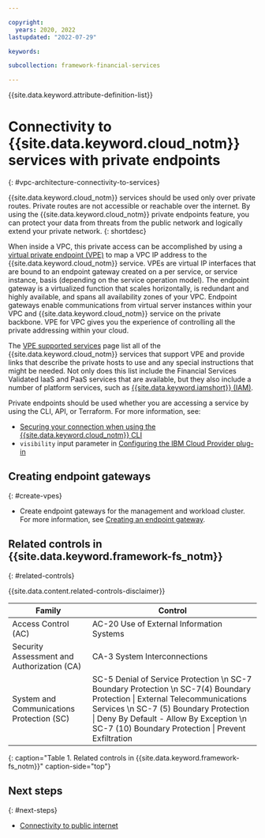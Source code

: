 ```yaml
---

copyright:
  years: 2020, 2022
lastupdated: "2022-07-29"

keywords: 

subcollection: framework-financial-services

---
```


{{site.data.keyword.attribute-definition-list}}

# Connectivity to {{site.data.keyword.cloud_notm}} services with private endpoints
{: #vpc-architecture-connectivity-to-services}

{{site.data.keyword.cloud_notm}} services should be used only over private routes. Private routes are not accessible or reachable over the internet. By using the {{site.data.keyword.cloud_notm}} private endpoints feature, you can protect your data from threats from the public network and logically extend your private network.
{: shortdesc}

When inside a VPC, this private access can be accomplished by using a [virtual private endpoint (VPE)](/docs/vpc?topic=vpc-about-vpe) to map a VPC IP address to the {{site.data.keyword.cloud_notm}} service. VPEs are virtual IP interfaces that are bound to an endpoint gateway created on a per service, or service instance, basis (depending on the service operation model). The endpoint gateway is a virtualized function that scales horizontally, is redundant and highly available, and spans all availability zones of your VPC. Endpoint gateways enable communications from virtual server instances within your VPC and {{site.data.keyword.cloud_notm}} service on the private backbone. VPE for VPC gives you the experience of controlling all the private addressing within your cloud.

The [VPE supported services](/docs/vpc?topic=vpc-vpe-supported-services) page list all of the {{site.data.keyword.cloud_notm}} services that support VPE and provide links that describe the private hosts to use and any special instructions that might be needed. Not only does this list include the Financial Services Validated IaaS and PaaS services that are available, but they also include a number of platform services, such as [{{site.data.keyword.iamshort}} (IAM)](/apidocs/iam-access-groups#endpoint-urls).

Private endpoints should be used whether you are accessing a service by using the CLI, API, or Terraform. For more information, see:

* [Securing your connection when using the {{site.data.keyword.cloud_notm}} CLI](/docs/cli?topic=cli-service-connection)
* `visibility` input parameter in [Configuring the IBM Cloud Provider plug-in](/docs/ibm-cloud-provider-for-terraform?topic=ibm-cloud-provider-for-terraform-provider-reference#provider-parameter-ov)



## Creating endpoint gateways
{: #create-vpes}

* Create endpoint gateways for the management and workload cluster. For more information, see [Creating an endpoint gateway](/docs/vpc?topic=vpc-ordering-endpoint-gateway).

## Related controls in {{site.data.keyword.framework-fs_notm}} 
{: #related-controls}

{{site.data.content.related-controls-disclaimer}}


| Family              | Control                                           |
|---------------------|---------------------------------------------------|
| Access Control (AC) | AC-20 Use of External Information Systems |
| Security Assessment and Authorization (CA) | CA-3 System Interconnections |
| System and Communications Protection (SC)  | SC-5 Denial of Service Protection    \n SC-7 Boundary Protection \n SC-7(4) Boundary Protection &#124; External Telecommunications Services \n SC-7 (5) Boundary Protection &#124; Deny By Default - Allow By Exception \n SC-7 (10) Boundary Protection &#124; Prevent Exfiltration |
{: caption="Table 1. Related controls in {{site.data.keyword.framework-fs_notm}}" caption-side="top"}

## Next steps
{: #next-steps}

* [Connectivity to public internet](/docs/framework-financial-services?topic=framework-financial-services-vpc-architecture-connectivity-to-internet)
